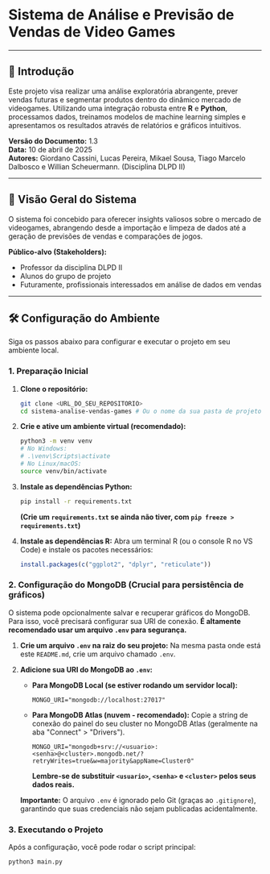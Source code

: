 # Sistema de Análise e Previsão de Vendas de Video Games

---

## 🚀 Introdução

Este projeto visa realizar uma análise exploratória abrangente, prever vendas futuras e segmentar produtos dentro do dinâmico mercado de videogames. Utilizando uma integração robusta entre **R** e **Python**, processamos dados, treinamos modelos de machine learning simples e apresentamos os resultados através de relatórios e gráficos intuitivos.

**Versão do Documento:** 1.3  
**Data:** 10 de abril de 2025  
**Autores:** Giordano Cassini, Lucas Pereira, Mikael Sousa, Tiago Marcelo Dalbosco e Willian Scheuermann. (Disciplina DLPD II)

---

## 🌟 Visão Geral do Sistema

O sistema foi concebido para oferecer insights valiosos sobre o mercado de videogames, abrangendo desde a importação e limpeza de dados até a geração de previsões de vendas e comparações de jogos.

**Público-alvo (Stakeholders):**
* Professor da disciplina DLPD II
* Alunos do grupo de projeto
* Futuramente, profissionais interessados em análise de dados em vendas

---

## 🛠️ Configuração do Ambiente

Siga os passos abaixo para configurar e executar o projeto em seu ambiente local.

### 1. Preparação Inicial

1.  **Clone o repositório:**
    ```bash
    git clone <URL_DO_SEU_REPOSITORIO>
    cd sistema-analise-vendas-games # Ou o nome da sua pasta de projeto
    ```
2.  **Crie e ative um ambiente virtual (recomendado):**
    ```bash
    python3 -m venv venv
    # No Windows:
    # .\venv\Scripts\activate
    # No Linux/macOS:
    source venv/bin/activate
    ```
3.  **Instale as dependências Python:**
    ```bash
    pip install -r requirements.txt
    ```
    **(Crie um `requirements.txt` se ainda não tiver, com `pip freeze > requirements.txt`)**

4.  **Instale as dependências R:**
    Abra um terminal R (ou o console R no VS Code) e instale os pacotes necessários:
    ```R
    install.packages(c("ggplot2", "dplyr", "reticulate"))
    ```

### 2. Configuração do MongoDB (Crucial para persistência de gráficos)

O sistema pode opcionalmente salvar e recuperar gráficos do MongoDB. Para isso, você precisará configurar sua URI de conexão. **É altamente recomendado usar um arquivo `.env` para segurança.**

1.  **Crie um arquivo `.env` na raiz do seu projeto:**
    Na mesma pasta onde está este `README.md`, crie um arquivo chamado `.env`.
    
2.  **Adicione sua URI do MongoDB ao `.env`:**

    * **Para MongoDB Local (se estiver rodando um servidor local):**
        ```dotenv
        MONGO_URI="mongodb://localhost:27017"
        ```
    * **Para MongoDB Atlas (nuvem - recomendado):**
        Copie a string de conexão do painel do seu cluster no MongoDB Atlas (geralmente na aba "Connect" > "Drivers").
        ```dotenv
        MONGO_URI="mongodb+srv://<usuario>:<senha>@<cluster>.mongodb.net/?retryWrites=true&w=majority&appName=Cluster0"
        ```
        **Lembre-se de substituir `<usuario>`, `<senha>` e `<cluster>` pelos seus dados reais.**

    **Importante:** O arquivo `.env` é ignorado pelo Git (graças ao `.gitignore`), garantindo que suas credenciais não sejam publicadas acidentalmente.

### 3. Executando o Projeto

Após a configuração, você pode rodar o script principal:

```bash
python3 main.py